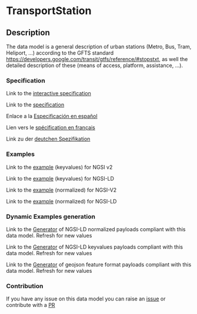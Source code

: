 # TransportStation

## Description 

The data model is a general description of urban stations (Metro, Bus, Tram, Heliport, ...) according to the GFTS standard https://developers.google.com/transit/gtfs/reference/#stopstxt, as well the detailed description of these (means of access, platform, assistance, ...).
### Specification

Link to the [interactive specification](https://swagger.lab.fiware.org/?url=https://github.com/smart-data-models/dataModel.Transportation/blob/master/TransportStation/swagger.yaml)

Link to the [specification](https://github.com/smart-data-models/dataModel.Transportation/blob/master/TransportStation/doc/spec.md)

Enlace a la [Especificación en español](https://github.com/smart-data-models/dataModel.Transportation/blob/master/TransportStation/doc/spec_ES.md)

Lien vers le [spécification en français](https://github.com/smart-data-models/dataModel.Transportation/blob/master/TransportStation/doc/spec_FR.md)

Link zu der [deutchen Spezifikation](https://github.com/smart-data-models/dataModel.Transportation/blob/master/TransportStation/doc/spec_DE.md)
### Examples

Link to the [example](https://github.com/smart-data-models/dataModel.Transportation/blob/master/TransportStation/examples/example.json) (keyvalues) for NGSI v2

Link to the [example](https://github.com/smart-data-models/dataModel.Transportation/blob/master/TransportStation/examples/example.jsonld) (keyvalues) for NGSI-LD

Link to the [example](https://github.com/smart-data-models/dataModel.Transportation/blob/master/TransportStation/examples/example-normalized.json) (normalized) for NGSI-V2

Link to the [example](https://github.com/smart-data-models/dataModel.Transportation/blob/master/TransportStation/examples/example-normalized.jsonld) (normalized) for NGSI-LD
### Dynamic Examples generation

Link to the [Generator](https://smartdatamodels.org/extra/ngsi-ld_generator_v0.92.php?schemaUrl=https://raw.githubusercontent.com/smart-data-models/dataModel.Transportation/master/TransportStation/schema.json&email=info@smartdatamodels.org) of NGSI-LD normalized payloads compliant with this data model. Refresh for new values

Link to the [Generator](https://smartdatamodels.org/extra/ngsi-ld_generator_keyvalues_v0.92.php?schemaUrl=https://raw.githubusercontent.com/smart-data-models/dataModel.Transportation/master/TransportStation/schema.json&email=info@smartdatamodels.org) of NGSI-LD keyvalues payloads compliant with this data model. Refresh for new values

Link to the [Generator](https://smartdatamodels.org/extra/geojson_features_generator_v1.0.php?schemaUrl=https://raw.githubusercontent.com/smart-data-models/dataModel.Transportation/master/TransportStation/schema.json&email=info@smartdatamodels.org) of geojson feature format payloads compliant with this data model. Refresh for new values
### Contribution

 If you have any issue on this data model you can raise an [issue](https://github.com/smart-data-models/dataModel.Transportation/issues)  or contribute with a [PR](https://github.com/smart-data-models/dataModel.Transportation/pulls)
